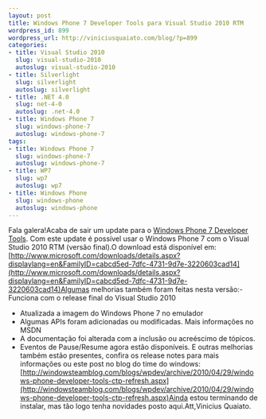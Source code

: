 ```yaml
--- 
layout: post
title: Windows Phone 7 Developer Tools para Visual Studio 2010 RTM
wordpress_id: 899
wordpress_url: http://viniciusquaiato.com/blog/?p=899
categories: 
- title: Visual Studio 2010
  slug: visual-studio-2010
  autoslug: visual-studio-2010
- title: Silverlight
  slug: silverlight
  autoslug: silverlight
- title: .NET 4.0
  slug: net-4-0
  autoslug: .net-4.0
- title: Windows Phone 7
  slug: windows-phone-7
  autoslug: windows-phone-7
tags: 
- title: Windows Phone 7
  slug: windows-phone-7
  autoslug: windows-phone-7
- title: WP7
  slug: wp7
  autoslug: wp7
- title: Windows Phone
  slug: windows-phone
  autoslug: windows-phone
---
```

Fala galera!Acaba de sair um update para o [Windows Phone 7 Developer Tools](http://viniciusquaiato.com/blog/windows-phone-7-preparando-ambiente-para-desenvolver/). Com este update é possível usar o Windows Phone 7 com o Visual Studio 2010 RTM (versão final).O download está disponível em: [http://www.microsoft.com/downloads/details.aspx?displaylang=en&FamilyID=cabcd5ed-7dfc-4731-9d7e-3220603cad14](http://www.microsoft.com/downloads/details.aspx?displaylang=en&FamilyID=cabcd5ed-7dfc-4731-9d7e-3220603cad14)Algumas melhorias também foram feitas nesta versão:- Funciona com o release final do Visual Studio 2010
- Atualizada a imagem do Windows Phone 7 no emulador
- Algumas APIs foram adicionadas ou modificadas. Mais informações no MSDN
- A documentação foi alterada com a inclusão ou acreéscimo de tópicos.
- Eventos de Pause/Resume agora estão disponíveis.
E outras melhorias também estão presentes, confira os release notes para mais informações ou este post no blog do time do windows: [http://windowsteamblog.com/blogs/wpdev/archive/2010/04/29/windows-phone-developer-tools-ctp-refresh.aspx](http://windowsteamblog.com/blogs/wpdev/archive/2010/04/29/windows-phone-developer-tools-ctp-refresh.aspx)Ainda estou terminando de instalar, mas tão logo tenha novidades posto aqui.Att,Vinicius Quaiato.
